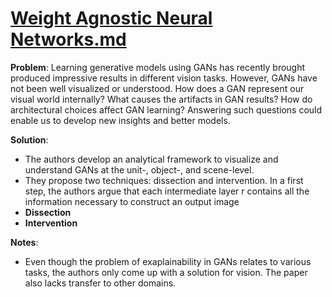 # [Weight Agnostic Neural Networks.md](https://arxiv.org/abs/1906.04358)

**Problem**: Learning generative models using GANs has recently brought produced impressive results in different vision tasks. However, GANs have not been well visualized or understood. How does a GAN represent our visual world internally? What causes the artifacts in GAN results? How do architectural choices affect GAN learning? Answering such questions could enable us to develop new insights and better models.

**Solution**:
* The authors develop an analytical framework to visualize and understand GANs at the unit-, object-, and scene-level.
* They propose two techniques: dissection and intervention. In a first step, the authors argue that each intermediate layer r contains all the information necessary to construct an output image
* **Dissection** 
* **Intervention**

**Notes**:
* Even though the problem of exaplainability in GANs relates to various tasks, the authors only come up with a solution for vision. The paper also lacks transfer to other domains.

